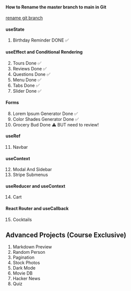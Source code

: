 #### How to Rename the master branch to main in Git

[rename git branch](https://www.git-tower.com/learn/git/faq/git-rename-master-to-main)

#### useState

1. Birthday Reminder DONE ✅

#### useEffect and Conditional Rendering

2. Tours Done ✅
3. Reviews Done ✅
4. Questions Done ✅
5. Menu Done ✅
6. Tabs Done ✅
7. Slider Done ✅

#### Forms

8. Lorem Ipsum Generator Done ✅
9. Color Shades Generator Done ✅
10. Grocery Bud Done ⚠️ BUT need to review!

#### useRef

11. Navbar

#### useContext

12. Modal And Sidebar
13. Stripe Submenus

#### useReducer and useContext

14. Cart

#### React Router and useCallback

15. Cocktails

## Advanced Projects (Course Exclusive)

1.  Markdown Preview
2.  Random Person
3.  Pagination
4.  Stock Photos
5.  Dark Mode
6.  Movie DB
7.  Hacker News
8.  Quiz
